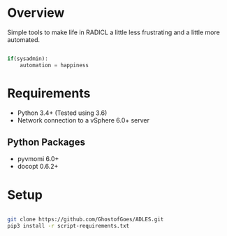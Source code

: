 # Overview
Simple tools to make life in RADICL a little less frustrating and a little more automated.

```python

if(sysadmin): 
    automation = happiness
```

# Requirements
* Python 3.4+ (Tested using 3.6)
* Network connection to a vSphere 6.0+ server

## Python Packages
* pyvmomi 6.0+
* docopt 0.6.2+

# Setup

```bash

git clone https://github.com/GhostofGoes/ADLES.git
pip3 install -r script-requirements.txt
```
